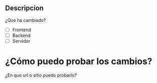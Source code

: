 ## Descripcion
¿Que ha cambiado?

- [ ] Frontend
- [ ] Backend
- [ ] Servidor

# ¿Cómo puedo probar los cambios?
¿En que url o sitio puedo probarlo?
